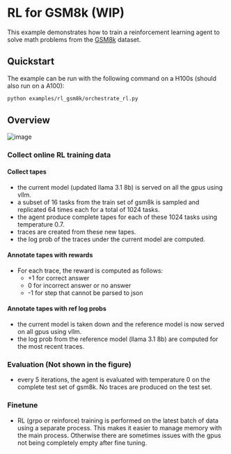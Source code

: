 # RL for GSM8k (WIP)

This example demonstrates how to train a reinforcement learning agent to solve math problems from the [GSM8k](https://huggingface.co/datasets/openai/gsm8k) dataset.

## Quickstart

The example can be run with the following command on a H100s (should also run on a A100):

```bash
python examples/rl_gsm8k/orchestrate_rl.py
```

## Overview

![image](https://github.com/user-attachments/assets/c715de7a-8d15-4504-9c7c-d8ad28726941)

### Collect online RL training data

#### Collect tapes
* the current model (updated llama 3.1 8b) is served on all the gpus using vllm. 
* a subset of 16 tasks from the train set of gsm8k is sampled and replicated 64 times each for a total of 1024 tasks. 
* the agent produce complete tapes for each of these 1024 tasks using temperature 0.7. 
* traces are created from these new tapes. 
* the log prob of the traces under the current model are computed.

#### Annotate tapes with rewards
* For each trace, the reward is computed as follows:
    * +1 for correct answer
    * 0 for incorrect answer or no answer
    * -1 for step that cannot be parsed to json


#### Annotate tapes with ref log probs
* the current model is taken down and the reference model is now served on all gpus using vllm. 
* the log prob from the reference model (llama 3.1 8b) are computed for the most recent traces. 

### Evaluation (Not shown in the figure)
* every 5 iterations, the agent is evaluated with temperature 0 on the complete test set of gsm8k. No traces are produced on the test set. 

### Finetune
* RL (grpo or reinforce) training is performed on the latest batch of data using a separate process. This makes it easier to manage memory with the main process. Otherwise there are sometimes issues with the gpus not being completely empty after fine tuning. 